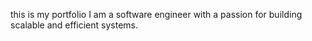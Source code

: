 this is my portfolio
I am a software engineer with a passion for building scalable and efficient systems.
